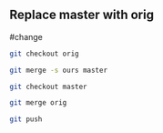 ## Replace master with orig
#change

```bash
git checkout orig

git merge -s ours master

git checkout master

git merge orig

git push
```
